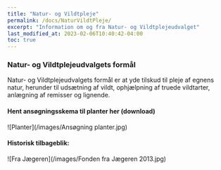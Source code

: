 ```yaml
---
title: "Natur- og Vildtpleje"
permalink: /docs/NaturVildtPleje/
excerpt: "Information om og fra Natur- og Vildtplejeudvalget"
last_modified_at: 2023-02-06T10:40:42-04:00
toc: true
---
```

### Natur- og Vildtplejeudvalgets formål 
Natur- og Vildtplejeudvalgets formål er at yde tilskud til pleje af egnens natur, herunder til udsætning af vildt, ophjælpning af truede vildtarter, anlægning af remisser og lignende.



#### Hent ansøgningsskema til planter her (download)

![Planter](/images/Ansøgning planter.jpg)

#### Historisk tilbageblik:

![Fra Jægeren](/images/Fonden fra Jægeren 2013.jpg)